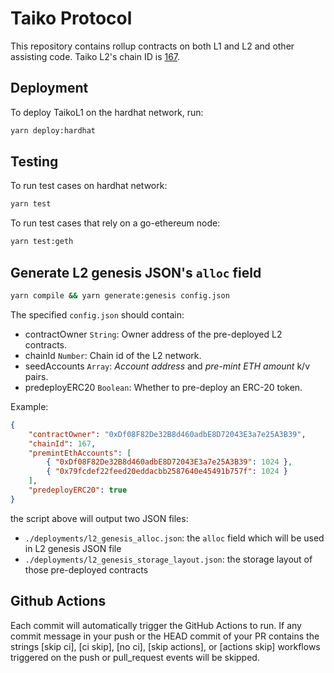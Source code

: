 # Taiko Protocol

This repository contains rollup contracts on both L1 and L2 and other assisting code. Taiko L2's chain ID is [167](https://github.com/ethereum-lists/chains/pull/1611).

## Deployment

To deploy TaikoL1 on the hardhat network, run:

```bash
yarn deploy:hardhat
```

## Testing

To run test cases on hardhat network:

```bash
yarn test
```

To run test cases that rely on a go-ethereum node:

```bash
yarn test:geth
```

## Generate L2 genesis JSON's `alloc` field

```bash
yarn compile && yarn generate:genesis config.json
```

The specified `config.json` should contain:

-   contractOwner `String`: Owner address of the pre-deployed L2 contracts.
-   chainId `Number`: Chain id of the L2 network.
-   seedAccounts `Array`: _Account address_ and _pre-mint ETH amount_ k/v pairs.
-   predeployERC20 `Boolean`: Whether to pre-deploy an ERC-20 token.

Example:

```json
{
    "contractOwner": "0xDf08F82De32B8d460adbE8D72043E3a7e25A3B39",
    "chainId": 167,
    "premintEthAccounts": [
        { "0xDf08F82De32B8d460adbE8D72043E3a7e25A3B39": 1024 },
        { "0x79fcdef22feed20eddacbb2587640e45491b757f": 1024 }
    ],
    "predeployERC20": true
}
```

the script above will output two JSON files:

-   `./deployments/l2_genesis_alloc.json`: the `alloc` field which will be used in L2 genesis JSON file
-   `./deployments/l2_genesis_storage_layout.json`: the storage layout of those pre-deployed contracts


## Github Actions

Each commit will automatically trigger the GitHub Actions to run. If any commit message in your push or the HEAD commit of your PR contains the strings [skip ci], [ci skip], [no ci], [skip actions], or [actions skip] workflows triggered on the push or pull_request events will be skipped.
